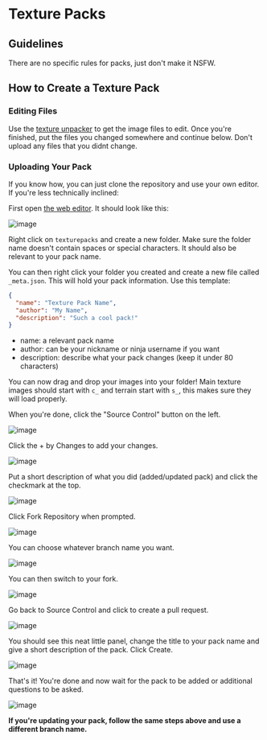 # Texture Packs

## Guidelines

There are no specific rules for packs, just don't make it NSFW.

## How to Create a Texture Pack

### Editing Files

Use the [texture unpacker](https://github.com/itzTheMeow/NinjaIOUtils#texture-unpacking) to get the image files to edit. Once you're finished, put the files you changed somewhere and continue below. Don't upload any files that you didnt change.

### Uploading Your Pack

If you know how, you can just clone the repository and use your own editor. If you're less technically inclined:

First open [the web editor](https://github.dev/itzTheMeow/NinjaIOUtils). It should look like this:

![image](https://user-images.githubusercontent.com/50887230/191050852-834a961a-978a-4d6c-bd94-f83d1b1435b3.png)

Right click on `texturepacks` and create a new folder. Make sure the folder name doesn't contain spaces or special characters. It should also be relevant to your pack name.

You can then right click your folder you created and create a new file called `_meta.json`. This will hold your pack information. Use this template:

```json
{
  "name": "Texture Pack Name",
  "author": "My Name",
  "description": "Such a cool pack!"
}
```

- name: a relevant pack name
- author: can be your nickname or ninja username if you want
- description: describe what your pack changes (keep it under 80 characters)

You can now drag and drop your images into your folder! Main texture images should start with `c_` and terrain start with `s_`, this makes sure they will load properly.

When you're done, click the "Source Control" button on the left.

![image](https://user-images.githubusercontent.com/50887230/191046784-bd748d18-43ce-4fd1-b610-533c8223fe8a.png)

Click the + by Changes to add your changes.

![image](https://user-images.githubusercontent.com/50887230/191046607-5740c265-c4ed-4bb0-8272-ee4e1af8945d.png)

Put a short description of what you did (added/updated pack) and click the checkmark at the top.

![image](https://user-images.githubusercontent.com/50887230/191046681-0f0dcaa1-ead0-4ff4-913f-958a85bfdfbf.png)

Click Fork Repository when prompted.

![image](https://user-images.githubusercontent.com/50887230/191047103-a7d77744-609b-48dd-85ac-8635cf51df82.png)

You can choose whatever branch name you want.

![image](https://user-images.githubusercontent.com/50887230/191047202-febf12dd-d02a-4bf2-934f-2073328b5883.png)

You can then switch to your fork.

![image](https://user-images.githubusercontent.com/50887230/191047245-dcd5cd4a-4383-4a38-8b69-e3fbcdf8b2b9.png)

Go back to Source Control and click to create a pull request.

![image](https://user-images.githubusercontent.com/50887230/191047336-bd9e85fe-6289-4917-8058-c71b35b5aedb.png)

You should see this neat little panel, change the title to your pack name and give a short description of the pack. Click Create.

![image](https://user-images.githubusercontent.com/50887230/191047613-38d625df-f00d-435d-9cd7-a7ce9d14c08d.png)

That's it! You're done and now wait for the pack to be added or additional questions to be asked.

![image](https://user-images.githubusercontent.com/50887230/191047686-9c66a51d-db96-4bd0-ada8-fd45e807d80c.png)

**If you're updating your pack, follow the same steps above and use a different branch name.**
